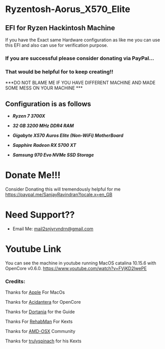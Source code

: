 # Ryzentosh-Aorus_X570_Elite

## EFI for Ryzen Hackintosh Machine
If you have the Exact same Hardware configuration as like me you can use this EFI and also can use for verification purpose.

### If you are successful please consider donating via PayPal...
### That would be helpful for to keep creating!!

***DO NOT BLAME ME IF YOU HAVE DIFFERENT MACHINE AND MADE SOME MESS ON YOUR MACHINE ***

## Configuration is as follows ##

 - ***Ryzen 7 3700X***
 
- ***32 GB 3200 MHz DDR4 RAM***
 
- ***Gigabyte X570 Auros Elite (Non-WiFi) MotherBoard***
 
- ***Sapphire Radeon RX 5700 XT***
 
- ***Samsung 970 Evo NVMe SSD Storage***

 
 # Donate Me!!!
 
Consider Donating this will tremendously helpful for me
https://paypal.me/SanjayRavindran?locale.x=en_GB


# Need Support??

- Email Me: mail2snjyrvndrn@gmail.com

# Youtube Link

You can see the machine in youtube running MacOS catalina 10.15.6 with OpenCore v0.6.0. 
https://www.youtube.com/watch?v=FVjKD2lwePE


### Credits:

Thanks for [Apple](https://www.apple.com/ "Apple") For MacOs

Thanks for [Acidantera](https://github.com/acidanthera "Acidantera") for OpenCore

Thanks for [Dortania](https://dortania.github.io/OpenCore-Install-Guide/ "Dortania") for the Guide

Thanks For [RehabMan](https://github.com/RehabMan "RehabMan") For Kexts

Thanks for [AMD-OSX](https://forum.amd-osx.com/index.php "AMD-OSX") Community 

Thanks for [trulyspinach](https://github.com/trulyspinach "trulyspinach") for his Kexts
